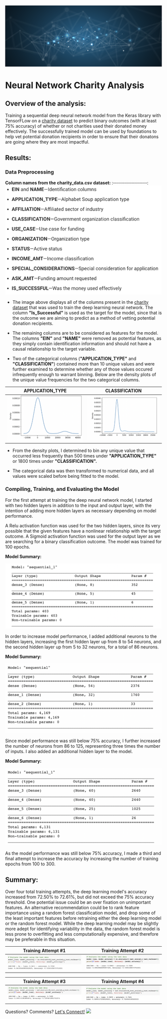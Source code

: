 ![](Images/banner.png)
# Neural Network Charity Analysis
## Overview of the analysis:

Training a sequential deep neural network model from the Keras library with TensorFLow on a [charity dataset](charity_data.csv) to predict binary outcomes (with at least 75% accuracy) of whether or not charities used their donated money effectively. The successfully trained model can be used by foundations to help vet potential donation recipients in order to ensure that their donatons are going where they are most impactful. 

## Results: 

### Data Preprocessing

<b> Column names from the charity_data.csv dataset: </b>
:-----------------:
![Column_Names](Images/columns.png)

- The image above displays all of the columns present in the [charity dataset](charity_data.csv) that was used to train the deep learning neural network. The column <b>"Is_Successful"</b> is used as the target for the model, since that is the outcome we are aiming to predict as a method of vetting potential donation recipients.  

- The remaining columns are to be considered as features for the model. The columns <b>"EIN"</b> and <b>"NAME"</b> were removed as potential features, as they simply contain identification information and should not have a causal relationship to the target variable. 

- Two of the categorical columns (<b>"APPLICATION_TYPE"</b> and <b>"CLASSIFICATION"</b>) contained more than 10 unique values and were further examined to determine whether any of those values occured infrequently enough to warrant binning. Below are the density plots of the unique value frequencies for the two categorical columns. 

| APPLICATION_TYPE | CLASSIFICATION |
:-------------------------:|:-------------------------:
![Application Type Density Plot](Images/ApplicationType_DensityPlot.png) | ![Classification Density Plot](Images/Classification_DensityPlot.png)

- From the density plots, I determined to bin any unique value that occurred less frequently than 500 times under <b>"APPLICATION_TYPE"</b> or 1800 times under <b>"CLASSIFICATION".</b> 

- The categorical data was then transformed to numerical data, and all values were scaled before being fitted to the model. 

### Compiling, Training, and Evaluating the Model

For the first attempt at training the deep neural network model, I started with two hidden layers in addition to the input and output layer, with the intention of adding more hidden layers as necessary depending on model performance.

A Relu activation function was used for the two hidden layers, since its very possible that the given features have a nonlinear relationship with the target outcome. A Sigmoid activation function was used for the output layer as we are searching for a binary classification outcome. The model was trained for 100 epochs.

<b>Model Summary:</b>

![Model Summary](Images/nn_model_summary.png)

In order to increase model performance, I added additional neurons to the hidden layers, increasing the first hidden layer up from 8 to 54 neurons, and the second hidden layer up from 5 to 32 neurons, for a total of 86 neurons. 

<b>Model Summary:</b>

![Model2_Summary](Images/nn_model2_summary.png)

Since model performance was still below 75% accuracy, I further increased the number of neurons from 86 to 125, representing three times the number of inputs. I also added an additional hidden layer to the model.

<b>Model Summary:</b>

![Model3_Summary](Images/nn_model3_summary.png)

As the model performance was still below 75% accuracy, I made a third and final attempt to increase the accuracy by increasing the number of training epochs from 100 to 300. 

## Summary: 

Over four total training attempts, the deep learning model's accuracy increased from 72.50% to 72.61%, but did not exceed the 75% accuracy threshold. One potential issue could be an over fixation on unimportant features. An alternative recommendation could be to rank feature importance using a random forest classification model, and drop some of the least important features before retraining either the deep learning model or the random forest model. While the deep learning model may be slightly more adept for identifying variability in the data, the random forest model is less prone to overfitting and less computationally expensive, and therefore may be preferable in this situation. 

| Training Attempt #1 | Training Attempt #2 | 
:-------------------------:|:-------------------------:
![Model1_Loss and Accuracy](Images/nn_model_loss_accuracy.png) | ![Model2 Loss and Accuracy](Images/nn_model2_loss_accuracy.png)

| Training Attempt #3 | Training Attempt #4 |
:-----------------:|:-----------------------:
![Model3_Loss and Accuracy](Images/nn_model3_loss_accuracy.png) | ![Model4 Loss and Accuracy](Images/nn_model4_loss_accuracy.png)


Questions? Comments? [Let's Connect!](https://www.linkedin.com/in/natalie-vandyke-npv/) ![](https://img.shields.io/badge/LinkedIn-0077B5?style=for-the-badge&logo=linkedin&logoColor=white)

